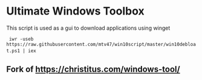 # Ultimate Windows Toolbox
This script is used as a gui to download applications using winget

` ` `
iwr -useb https://raw.githubusercontent.com/mtv47/win10script/master/win10debloat.ps1 | iex
` ` `

## Fork of https://christitus.com/windows-tool/
